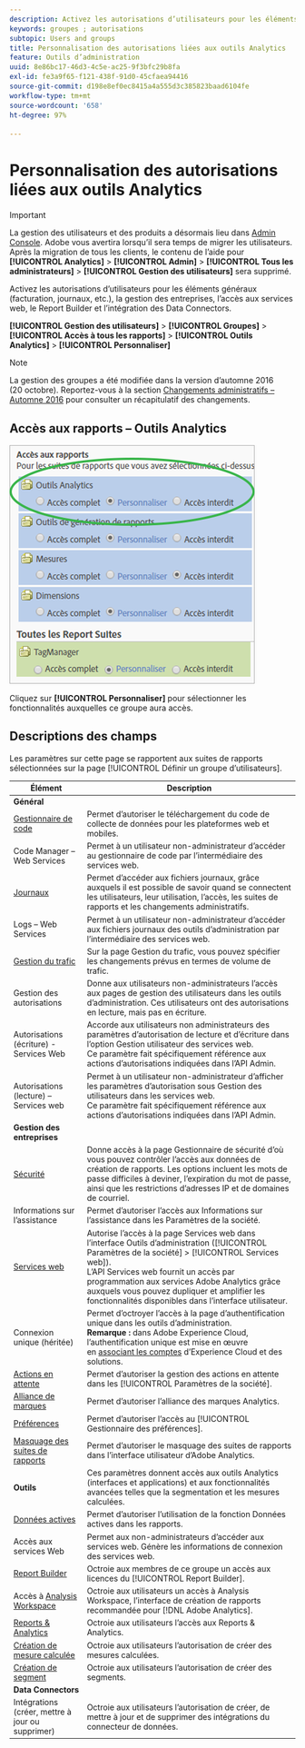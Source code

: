 ```yaml
---
description: Activez les autorisations d’utilisateurs pour les éléments généraux (facturation, journaux, etc.), la gestion des entreprises, l’accès aux services web, le Report Builder et l’intégration des Data Connectors.
keywords: groupes ; autorisations
subtopic: Users and groups
title: Personnalisation des autorisations liées aux outils Analytics
feature: Outils d’administration
uuid: 8e86bc17-46d3-4c5e-ac25-9f3bfc29b8fa
exl-id: fe3a9f65-f121-438f-91d0-45cfaea94416
source-git-commit: d198e8ef0ec8415a4a555d3c385823baad6104fe
workflow-type: tm+mt
source-wordcount: '658'
ht-degree: 97%

---
```


# Personnalisation des autorisations liées aux outils Analytics

>[!IMPORTANT]
>
>La gestion des utilisateurs et des produits a désormais lieu dans [Admin Console](https://helpx.adobe.com/fr/enterprise/using/admin-console.html). Adobe vous avertira lorsqu’il sera temps de migrer les utilisateurs. Après la migration de tous les clients, le contenu de l’aide pour **[!UICONTROL Analytics]** > **[!UICONTROL Admin]** > **[!UICONTROL Tous les administrateurs]** > **[!UICONTROL Gestion des utilisateurs]** sera supprimé.

Activez les autorisations d’utilisateurs pour les éléments généraux (facturation, journaux, etc.), la gestion des entreprises, l’accès aux services web, le Report Builder et l’intégration des Data Connectors.

**[!UICONTROL Gestion des utilisateurs]** > **[!UICONTROL Groupes]** > **[!UICONTROL Accès à tous les rapports]** > **[!UICONTROL Outils Analytics]** > **[!UICONTROL Personnaliser]**

>[!NOTE]
>
>La gestion des groupes a été modifiée dans la version d’automne 2016 (20 octobre). Reportez-vous à la section [Changements administratifs – Automne 2016](/help/admin/user-management2/c-user-management/permissions-changes.md) pour consulter un récapitulatif des changements.

## Accès aux rapports – Outils Analytics

![](assets/report-access-analytics-tools.png)

Cliquez sur **[!UICONTROL Personnaliser]** pour sélectionner les fonctionnalités auxquelles ce groupe aura accès.

## Descriptions des champs

Les paramètres sur cette page se rapportent aux suites de rapports sélectionnées sur la page [!UICONTROL Définir un groupe d’utilisateurs].

| Élément | Description |
|--- |--- |
| **Général** |  |
| [Gestionnaire de code](/help/admin/admin/code-manager-admin.md) | Permet d’autoriser le téléchargement du code de collecte de données pour les plateformes web et mobiles. |
| Code Manager – Web Services | Permet à un utilisateur non-administrateur d’accéder au gestionnaire de code par l’intermédiaire des services web. |
| [Journaux](/help/admin/admin/logs.md) | Permet d’accéder aux fichiers journaux, grâce auxquels il est possible de savoir quand se connectent les utilisateurs, leur utilisation, l’accès, les suites de rapports et les changements administratifs. |
| Logs – Web Services | Permet à un utilisateur non-administrateur d’accéder aux fichiers journaux des outils d’administration par l’intermédiaire des services web. |
| [Gestion du trafic](/help/admin/c-traffic-management/traffic-management.md) | Sur la page Gestion du trafic, vous pouvez spécifier les changements prévus en termes de volume de trafic. |
| Gestion des autorisations | Donne aux utilisateurs non-administrateurs l’accès aux pages de gestion des utilisateurs dans les outils d’administration. Ces utilisateurs ont des autorisations en lecture, mais pas en écriture. |
| Autorisations (écriture) - Services Web | Accorde aux utilisateurs non administrateurs des paramètres d’autorisation de lecture et d’écriture dans l’option Gestion utilisateur des services web.<br>Ce paramètre fait spécifiquement référence aux actions d’autorisations indiquées dans l’API Admin. |
| Autorisations (lecture) – Services web | Permet à un utilisateur non-administrateur d’afficher les paramètres d’autorisation sous Gestion des utilisateurs dans les services web.<br>Ce paramètre fait spécifiquement référence aux actions d’autorisations indiquées dans l’API Admin. |
| **Gestion des entreprises** |  |
| [Sécurité](/help/admin/company/security-manager.md) | Donne accès à la page Gestionnaire de sécurité d’où vous pouvez contrôler l’accès aux données de création de rapports. Les options incluent les mots de passe difficiles à deviner, l’expiration du mot de passe, ainsi que les restrictions d’adresses IP et de domaines de courriel. |
| Informations sur l’assistance | Permet d’autoriser l’accès aux Informations sur l’assistance dans les Paramètres de la société. |
| [Services web](/help/admin/company/web-services-admin.md) | Autorise l’accès à la page Services web dans l’interface Outils d’administration ([!UICONTROL Paramètres de la société] > [!UICONTROL Services web]).<br>L’API Services web fournit un accès par programmation aux services Adobe Analytics grâce auxquels vous pouvez dupliquer et amplifier les fonctionnalités disponibles dans l’interface utilisateur. |
| Connexion unique (héritée) | Permet d’octroyer l’accès à la page d’authentification unique dans les outils d’administration.<br>**Remarque :** dans Adobe Experience Cloud, l’authentification unique est mise en œuvre en [associant les comptes](https://docs.adobe.com/content/help/fr-FR/core-services/interface/manage-users-and-products/organizations.html) d’Experience Cloud et des solutions. |
| [Actions en attente](/help/admin/company/pending-actions-admin.md) | Permet d’autoriser la gestion des actions en attente dans les [!UICONTROL Paramètres de la société]. |
| [Alliance de marques](/help/admin/company/co-branding-admin.md) | Permet d’autoriser l’alliance des marques Analytics. |
| [Préférences](/help/admin/admin/preferences-manager.md) | Permet d’autoriser l’accès au [!UICONTROL Gestionnaire des préférences]. |
| [Masquage des suites de rapports](/help/admin/company/c-hide-report-suites.md) | Permet d’autoriser le masquage des suites de rapports dans l’interface utilisateur d’Adobe Analytics. |
| **Outils** | Ces paramètres donnent accès aux outils Analytics (interfaces et applications) et aux fonctionnalités avancées telles que la segmentation et les mesures calculées. |
| [Données actives](https://docs.adobe.com/content/help/fr-FR/analytics/analyze/reports-analytics/current-data.html) | Permet d’autoriser l’utilisation de la fonction Données actives dans les rapports. |
| Accès aux services Web | Permet aux non-administrateurs d’accéder aux services web. Génère les informations de connexion des services web. |
| [Report Builder](https://docs.adobe.com/content/help/fr-FR/analytics/analyze/report-builder/report-builder-setup/t-install-arb.html) | Octroie aux membres de ce groupe un accès aux licences du [!UICONTROL Report Builder]. |
| Accès à [Analysis Workspace](https://docs.adobe.com/content/help/fr-FR/analytics/analyze/analysis-workspace/home.html) | Octroie aux utilisateurs un accès à Analysis Workspace, l’interface de création de rapports recommandée pour [!DNL Adobe Analytics]. |
| [Reports &amp; Analytics](https://docs.adobe.com/content/help/fr-FR/analytics/landing/an-key-concepts.html) | Octroie aux utilisateurs l’accès aux Reports &amp; Analytics. |
| [Création de mesure calculée](https://docs.adobe.com/content/help/fr-FR/analytics/components/calculated-metrics/cm-overview.html) | Octroie aux utilisateurs l’autorisation de créer des mesures calculées. |
| [Création de segment](https://docs.adobe.com/content/help/fr-FR/analytics/components/segmentation/seg-home.html) | Octroie aux utilisateurs l’autorisation de créer des segments. |
| **Data Connectors** |  |
| Intégrations (créer, mettre à jour ou supprimer) | Octroie aux utilisateurs l’autorisation de créer, de mettre à jour et de supprimer des intégrations du connecteur de données. |
